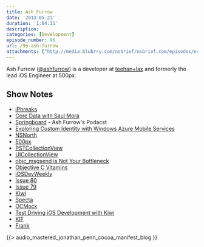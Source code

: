 ```yaml
---
title: Ash Furrow
date: '2013-05-21'
duration: '1:04:11'
description:
categories: [Development]
episode_number: 96
url: /96-ash-furrow
attachments: ["http://media.blubrry.com/nsbrief/nsbrief.com/episodes/nsbrief_96_ash_furrow.m4a"]
---
```


Ash Furrow ([@ashfurrow](http://twitter.com/ashfurrow)) is a developer at [teehan+lax](http://teehanlax.com) and formerly the lead iOS Engineer at 500px. 

## Show Notes
- [iPhreaks](http://iphreaksshow.com)
- [Core Data with Saul Mora](http://iphreaksshow.com/006-iphreaks-show-core-data-with-saul-mora/)
- [Springboard](http://springboardshow.com/) - Ash Furrow's Podacst
- [Exploring Custom Identity with Windows Azure Mobile Services](http://www.thejoyofcode.com/Exploring_custom_identity_in_Mobile_Services_Day_12_.aspx)
- [NSNorth](http://nsnorth.ca)
- [500px](http://500px.com)
- [PSTCollectionView](https://github.com/steipete/PSTCollectionView)
- [UICollectionView](http://developer.apple.com/library/ios/documentation/uikit/reference/UICollectionView_class/Reference/Reference.html)
- [objc_msgsend is Not Your Bottleneck](http://ashfurrow.com/blog/objcmsgsend-is-not-your-bottleneck)
- [Objective C Vitamins](http://ashfurrow.com/blog/objective-c-vitamins)
- [iOSDevWeekly](http://iosdevweekly.com)
- [Issue 80](http://iosdevweekly.com/issues/80/)
- [Issue 79](http://iosdevweekly.com/issues/79/)
- [Kiwi](http://github.com/alding/kiwi)
- [Specta](https://github.com/petejkim/specta)
- [OCMock](http://ocmock.org)
- [Test Driving iOS Development with Kiwi](https://itunes.apple.com/us/book/test-driving-ios-development/id502345143?mt=11)
- [KIF](https://github.com/square/KIF)
- [Frank](http://testingwithfrank.com/)

{{> audio_mastered_jonathan_penn_cocoa_manifest_blog }}
